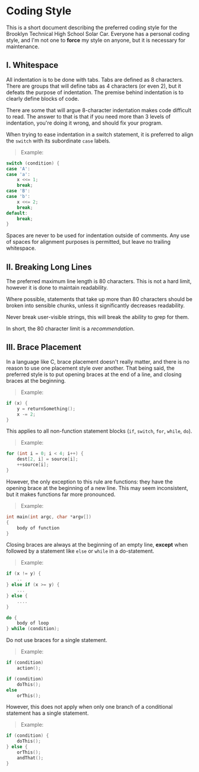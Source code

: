 # Coding Style

This is a short document describing the preferred coding style for the Brooklyn
Technical High School Solar Car.  Everyone has a personal coding style, and I'm
not one to **force** my style on anyone, but it is necessary for maintenance.


## I. Whitespace

All indentation is to be done with tabs.  Tabs are defined as 8 characters.
There are groups that will define tabs as 4 characters (or even 2), but it
defeats the purpose of indentation.  The premise behind indentation is to
clearly define blocks of code.

There are some that will argue 8-character indentation makes code difficult to
read.  The answer to that is that if you need more than 3 levels of
indentation, you're doing it wrong, and should fix your program.

When trying to ease indentation in a switch statement, it is preferred to align
the `switch` with its subordinate `case` labels.

> Example:

```c
switch (condition) {
case 'A':
case 'a':
	x <<= 1;
	break;
case 'B':
case 'b':
	x <<= 2;
	break;
default:
	break;
}
```

Spaces are never to be used for indentation outside of comments.  Any use of
spaces for alignment purposes is permitted, but leave no trailing whitespace.


## II. Breaking Long Lines

The preferred maximum line length is 80 characters.  This is not a hard limit,
however it is done to maintain readability.

Where possible, statements that take up more than 80 characters should be
broken into sensible chunks, unless it significantly decreases readability.

Never break user-visible strings, this will break the ability to grep for them.

In short, the 80 character limit is a *recommendation*.


## III. Brace Placement

In a language like C, brace placement doesn't really matter, and there is no
reason to use one placement style over another.  That being said, the preferred
style is to put opening braces at the end of a line, and closing braces at the
beginning.

> Example:

```c
if (x) {
	y = returnSomething();
	x -= 2;
}
```

This applies to all non-function statement blocks (`if`, `switch`, `for`,
`while`, `do`).

> Example:

```c
for (int i = 0; i < 4; i++) {
	dest[2, i] = source[i];
	++source[i];
}
```

However, the only exception to this rule are functions: they have the opening
brace at the beginning of a new line.  This may seem inconsistent, but it makes
functions far more pronounced.

> Example:

```c
int main(int argc, char *argv[])
{
	body of function
}
```

Closing braces are always at the beginning of an empty line, **except** when
followed by a statement like `else` or `while` in a do-statement.

> Example:

```c
if (x != y) {
	..
} else if (x >= y) {
	...
} else {
	....
}
```

```c
do {
	body of loop
} while (condition);
```

Do not use braces for a single statement.

> Example:

```c
if (condition)
	action();
```

```c
if (condition)
	doThis();
else
	orThis();
```

However, this does not apply when only one branch of a conditional statement has
a single statement.

> Example:

```c
if (condition) {
	doThis();
} else {
	orThis();
	andThat();
}
```

